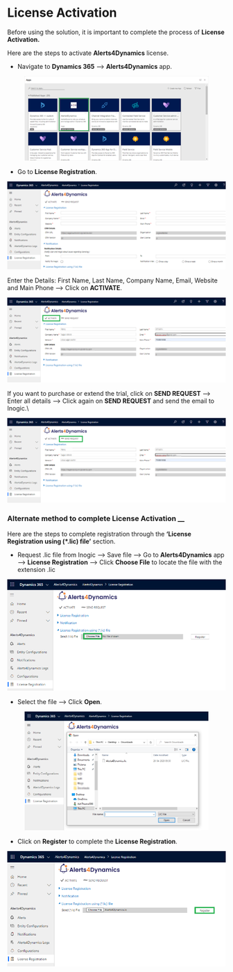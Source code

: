 # License Activation

Before using the solution, it is important to complete the process of **License Activation.**

Here are the steps to activate **Alerts4Dynamics** license.

* Navigate to **Dynamics 365** --> **Alerts4Dynamics** app.&#x20;

<figure><img src="../../.gitbook/assets/1 (304).png" alt=""><figcaption></figcaption></figure>

* Go to **License Registration**.

![](<../../.gitbook/assets/1 (20).png>)

Enter the Details: First Name, Last Name, Company Name, Email, Website and Main Phone --> Click on **ACTIVATE**.

![](<../../.gitbook/assets/3 (9).png>)

If you want to purchase or extend the trial, click on **SEND REQUEST** --> Enter all details --> Click again on **SEND REQUEST** and send the email to Inogic.\


![](<../../.gitbook/assets/4 (10).png>)

### Alternate method to complete License Activation __&#x20;

Here are the steps to complete registration through the **‘License Registration using (\*.lic) file’** section.

* Request .lic file from Inogic --> Save file --> Go to **Alerts4Dynamics** app --> **License Registration** --> Click **Choose File** to locate the file with the extension .lic

![](<../../.gitbook/assets/5 (1).png>)

* Select the file --> Click **Open**.

<figure><img src="../../.gitbook/assets/7 (1) (1).png" alt=""><figcaption></figcaption></figure>

* Click on **Register** to complete the **License Registration**.

![](<../../.gitbook/assets/6 (16).png>)
